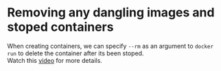 # Removing any dangling images and stoped containers
When creating containers, we can specify `--rm` as an argument to `docker run` to delete the container after its been stoped.  
Watch this [video](https://www.youtube.com/watch?v=0vxIyXgkihA) for more details.
